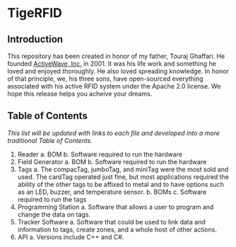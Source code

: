 # TigeRFID

## Introduction

This repository has been created in honor of my father, Touraj Ghaffari. He founded [ActiveWave, Inc.](http://www.activewaveinc.com/) in 2001. It was his life work and something he loved and enjoyed thoroughly. He also loved spreading knowledge. In honor of that principle, we, his three sons, have open-sourced everything associated with his active RFID system under the Apache 2.0 license. We hope this release helps you acheive your dreams.

## Table of Contents

*This list will be updated with links to each file and developed into a more traditional Table of Contents.*

1. Reader
  a. BOM
  b. Software required to run the hardware
2. Field Generator
  a. BOM
  b. Software required to run the hardware
3. Tags
  a. The compacTag, jumboTag, and miniTag were the most sold and used. The cardTag operated just fine, but most applications required the ability of the other tags to be affixed to metal and to have options such as an LED, buzzer, and temperature sensor.
  b. BOMs
  c. Software required to run the tags
4. Programming Station
  a. Software that allows a user to program and change the data on tags.
5. Tracker Software
  a. Software that could be used to link data and information to tags, create zones, and a whole host of other actions.
6. API
  a. Versions include C++ and C#.
